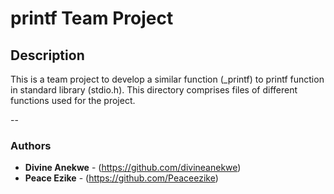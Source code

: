 # printf Team Project

## Description
This is a team project to develop a similar function (\_printf) to printf function in standard library (stdio.h). This directory comprises files of different functions used for the project.

--
### Authors
* **Divine Anekwe** - (https://github.com/divineanekwe)
* **Peace Ezike** - (https://github.com/Peaceezike)
